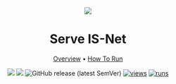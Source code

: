 <div align="center" markdown>
<img src="https://user-images.githubusercontent.com/115161827/227242096-4d4d9481-d6f9-4032-8977-63901361fa19.jpg"/>  

# Serve IS-Net

<p align="center">
  <a href="#Overview">Overview</a> •
  <a href="#How-To-Run">How To Run</a> 
</p>

[![](https://img.shields.io/badge/supervisely-ecosystem-brightgreen)](https://ecosystem.supervise.ly/apps/supervisely-ecosystem/serve-isnet)
[![](https://img.shields.io/badge/slack-chat-green.svg?logo=slack)](https://supervise.ly/slack)
![GitHub release (latest SemVer)](https://img.shields.io/github/v/release/supervisely-ecosystem/serve-isnet)
[![views](https://app.supervise.ly/img/badges/views/supervisely-ecosystem/serve-isnet.png)](https://supervise.ly)
[![runs](https://app.supervise.ly/img/badges/runs/supervisely-ecosystem/serve-isnet.png)](https://supervise.ly)

</div>
